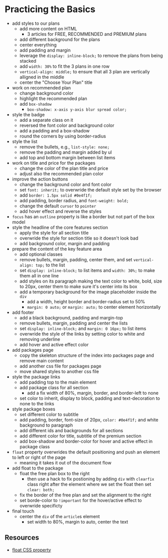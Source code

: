 # Practicing the Basics

- add styles to our plans
  - add more content on HTML
    - 3 articles for FREE, RECOMMENDED and PREMIUM plans
  - add different background for the plans
  - center everything
  - add padding and margin
  - leverage the `display: inline-block;` to remove the plans from being stacked
  - add `width: 30%` to fit the 3 plans in one row
  - `vertical-align: middle;` to ensure that all 3 plan are vertically alligned in the middle
  - center the "Choose Your Plan" title
- work on recommended plan
  - change background color
  - highlight the recommended plan
  - add `box-shadow`
    - `box-shadow: x-axis y-axis blur spread color;`
- style the badge
  - add a separate class on it
  - reversed the font color and background color
  - add a padding and a box-shadow
  - round the corners by using border-radius
- style the list
  - remove the bullets, e.g., `list-style: none;`
  - remove the padding and margin added by ul
  - add top and bottom margin between list items 
- work on title and price for the packages
  - change the color of the plan title and price
  - adjust also the recommended plan color
- improve the action buttons
  - change the background color and font color
  - set `font: inherit;` to overwride the default style set by the browser
  - add `border: 1.5px solid #0e4f1f;`
  - add padding, border radius, and `font-weight: bold;`
  - change the default `cursor` to `pointer`
  - add hover effect and reverse the styles
- `focus` has an `outline` property is like a border but not part of the box model
- style the headline of the core features section
  - apply the style for all section title
  - overwride the style for section title so it doesn't look bad
  - add background color, margin and padding
- prepare the content of the key feature area
  - add optional classes
  - remove bullets, margin, padding, center them, and set `vertical-align: top;` to the list
  - set `display: inline-block;` to list items and `width: 30%;` to make them all in one line
  - add styles on its paragraph making the text color to white, bold, size to 20px, center them to make sure it's center into its box
  - add a temporary background for the image placeholder inside the `div`
    - add a width, height border and border-radius set to 50%
    - `margin: 0 auto;` or `margin: auto;` to center element horizontally
- add footer
  - add a black background, padding and margin-top
  - remove bullets, margin, padding and center the lists
  - set `display: inline-block;` and `margin: 0 16px;` to list items
  - overwride the style of the links by setting color to white and removing underline
  - add hover and active effect color
- add packages page
  - copy the skeleton structure of the index into packages page and remove main content
  - add another css file for packages page
  - move shared styles to another css file
- style the package links
  - add padding top to the main element
  - add package class for all section
    - add a fix width of 80%, margin, border, and border-left to none
  - set color to inherit, display to block, padding and text-decoration to none to the links
- style package boxes
  - set different color to subtitle
  - add padding, border, font-size of 20px, `color: #0e4f1f;` and white background to paragraph
  - add different ids and backgrounds for all sections
  - add different color for title, subtitle of the premium section
  - add box-shadow and border-color for hover and active effect in package class
- `float` property overwrides the default positioning and push an element to left or right of the page
  - meaning it takes it out of the document flow
- add float to the package
  - float the free plan box to the right
    - then use a hack to fix postioning by adding `div` with `clearfix` class right after the element where we set the float then set `clear: both;`
  - fix the border of the free plan and set the alignment to the right
  - set borde-color to `!important` for the hover/active effect to overwride specificty
- final touch
  - center the `div` of the `article`s element
    - set width to 80%, margin to auto, center the text


## Resources

- [float CSS property](https://developer.mozilla.org/en-US/docs/Web/CSS/float)
